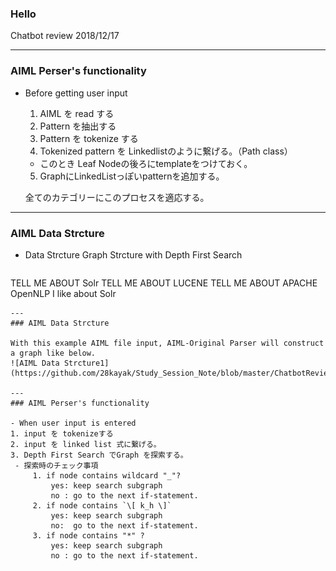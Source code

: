 ### Hello

Chatbot review 
2018/12/17

---
### AIML Perser's functionality

- Before getting user input 
   1. AIML を read する
   2. Pattern を抽出する
   3. Pattern を tokenize する
   4. Tokenized pattern を Linkedlistのように繋げる。（Path class）
    - このとき Leaf Nodeの後ろにtemplateをつけておく。
   5. GraphにLinkedListっぽいpatternを追加する。
   
   全てのカテゴリーにこのプロセスを適応する。
---
### AIML Data Strcture 
- Data Strcture 
   Graph Strcture with Depth First Search 
   
   ```xml
<category>
    <pattern> TELL ME ABOUT Solr</pattern>
    <template>Solr is #######</template>
   </category>
   <category>
    <pattern> TELL ME ABOUT LUCENE</pattern>
    <template>Lucene is ============</template>
   </category>
   <category>
    <pattern>TELL ME ABOUT APACHE OpenNLP</pattern>
    <template>Apache OpenNLP is ~~~~~~~~~~~~~~~~~~~~~~~~~~</template>
   </category>
   <category>
    <pattern>I like about Solr</pattern>
    <template>You like Solr, ok.</template>
   </category>

   ```
---   
### AIML Data Strcture 

   With this example AIML file input, AIML-Original Parser will construct a graph like below.
  ![AIML Data Strcture1](https://github.com/28kayak/Study_Session_Note/blob/master/ChatbotReview20181217.jpg)

---
### AIML Perser's functionality  

- When user input is entered 
   1. input を tokenizeする
   2. input を linked list 式に繋げる。
   3. Depth First Search でGraph を探索する。
    - 探索時のチェック事項　
        1. if node contains wildcard "_"?  
            yes: keep search subgraph   
            no : go to the next if-statement.  
        2. if node contains `\[ k_h \]`
            yes: keep search subgraph  
            no:  go to the next if-statement.  
        3. if node contains "*" ?  
            yes: keep search subgraph
            no : go to the next if-statement.  
    
   
